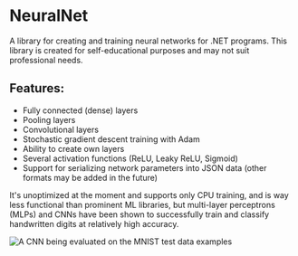 # NeuralNet

A library for creating and training neural networks for .NET programs.
This library is created for self-educational purposes and may not suit professional needs.

## Features:
- Fully connected (dense) layers
- Pooling layers
- Convolutional layers
- Stochastic gradient descent training with Adam
- Ability to create own layers
- Several activation functions (ReLU, Leaky ReLU, Sigmoid)
- Support for serializing network parameters into JSON data (other formats may be added in the future)

It's unoptimized at the moment and supports only CPU training, and is way less functional than prominent ML libraries, but multi-layer perceptrons (MLPs) and CNNs have been shown to successfully train and classify handwritten digits at relatively high accuracy.

![A CNN being evaluated on the MNIST test data examples](https://i.imgur.com/PIFc9Gl.png)
